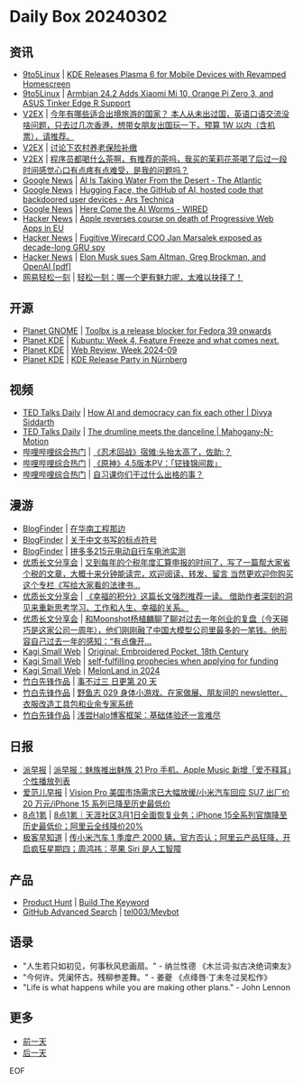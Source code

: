 # Daily Box 20240302

## 资讯
- [9to5Linux](https://9to5linux.com/) | [KDE Releases Plasma 6 for Mobile Devices with Revamped Homescreen](https://9to5linux.com/kde-releases-plasma-6-for-mobile-devices-with-revamped-homescreen)
- [9to5Linux](https://9to5linux.com/) | [Armbian 24.2 Adds Xiaomi Mi 10, Orange Pi Zero 3, and ASUS Tinker Edge R Support](https://9to5linux.com/armbian-24-2-adds-xiaomi-mi-10-orange-pi-zero-3-and-asus-tinker-edge-r-support)
- [V2EX](https://www.v2ex.com/) | [今年有哪些适合出境旅游的国家？ 本人从未出过国，英语口语交流没啥问题，只去过几次香港，想带女朋友出国玩一下，预算 1W 以内（含机票），请推荐。](https://www.v2ex.com/t/1019779)
- [V2EX](https://www.v2ex.com/) | [讨论下农村养老保险补缴](https://www.v2ex.com/t/1019767)
- [V2EX](https://www.v2ex.com/) | [程序员都喝什么茶啊，有推荐的茶吗，我买的茉莉花茶喝了后过一段时间感觉心口有点疼有点难受，是我的问题吗？](https://www.v2ex.com/t/1019731)
- [Google News](https://news.google.com/topics/CAAqJggKIiBDQkFTRWdvSUwyMHZNRGRqTVhZU0FtVnVHZ0pWVXlnQVAB/sections/CAQiQ0NCQVNMQW9JTDIwdk1EZGpNWFlTQW1WdUdnSlZVeUlOQ0FRYUNRb0hMMjB2TUcxcmVpb0pFZ2N2YlM4d2JXdDZLQUEqKggAKiYICiIgQ0JBU0Vnb0lMMjB2TURkak1YWVNBbVZ1R2dKVlV5Z0FQAVAB) | [AI Is Taking Water From the Desert - The Atlantic](https://news.google.com/rss/articles/CBMiWWh0dHBzOi8vd3d3LnRoZWF0bGFudGljLmNvbS90ZWNobm9sb2d5L2FyY2hpdmUvMjAyNC8wMy9haS13YXRlci1jbGltYXRlLW1pY3Jvc29mdC82Nzc2MDIv0gEA?oc=5)
- [Google News](https://news.google.com/topics/CAAqJggKIiBDQkFTRWdvSUwyMHZNRGRqTVhZU0FtVnVHZ0pWVXlnQVAB/sections/CAQiQ0NCQVNMQW9JTDIwdk1EZGpNWFlTQW1WdUdnSlZVeUlOQ0FRYUNRb0hMMjB2TUcxcmVpb0pFZ2N2YlM4d2JXdDZLQUEqKggAKiYICiIgQ0JBU0Vnb0lMMjB2TURkak1YWVNBbVZ1R2dKVlV5Z0FQAVAB) | [Hugging Face, the GitHub of AI, hosted code that backdoored user devices - Ars Technica](https://news.google.com/rss/articles/CBMicGh0dHBzOi8vYXJzdGVjaG5pY2EuY29tL3NlY3VyaXR5LzIwMjQvMDMvaHVnZ2luZy1mYWNlLXRoZS1naXRodWItb2YtYWktaG9zdGVkLWNvZGUtdGhhdC1iYWNrZG9vcmVkLXVzZXItZGV2aWNlcy_SAQA?oc=5)
- [Google News](https://news.google.com/topics/CAAqJggKIiBDQkFTRWdvSUwyMHZNRGRqTVhZU0FtVnVHZ0pWVXlnQVAB/sections/CAQiQ0NCQVNMQW9JTDIwdk1EZGpNWFlTQW1WdUdnSlZVeUlOQ0FRYUNRb0hMMjB2TUcxcmVpb0pFZ2N2YlM4d2JXdDZLQUEqKggAKiYICiIgQ0JBU0Vnb0lMMjB2TURkak1YWVNBbVZ1R2dKVlV5Z0FQAVAB) | [Here Come the AI Worms - WIRED](https://news.google.com/rss/articles/CBMiM2h0dHBzOi8vd3d3LndpcmVkLmNvbS9zdG9yeS9oZXJlLWNvbWUtdGhlLWFpLXdvcm1zL9IBAA?oc=5)
- [Hacker News](https://news.ycombinator.com/front) | [Apple reverses course on death of Progressive Web Apps in EU](https://news.ycombinator.com/item?id=39563618)
- [Hacker News](https://news.ycombinator.com/front) | [Fugitive Wirecard COO Jan Marsalek exposed as decade-long GRU spy](https://news.ycombinator.com/item?id=39561021)
- [Hacker News](https://news.ycombinator.com/front) | [Elon Musk sues Sam Altman, Greg Brockman, and OpenAI [pdf]](https://news.ycombinator.com/item?id=39559966)
- [网易轻松一刻](https://m.163.com/touch/exclusive/sub/qsyk) | [轻松一刻：哪一个更有魅力呢，太难以抉择了！](https://m.163.com/news/article/IS7K1O0H000181BR.html)

## 开源
- [Planet GNOME](https://planet.gnome.org/) | [Toolbx is a release blocker for Fedora 39 onwards](https://debarshiray.wordpress.com/2024/03/01/toolbx-is-a-release-blocker-for-fedora-39-onwards/)
- [Planet KDE](https://planet.kde.org/) | [Kubuntu: Week 4, Feature Freeze and what comes next.](https://www.scarlettgatelymoore.dev/kubuntu-week-4-feature-freeze-and-what-comes-next/?utm_source=atom_feed)
- [Planet KDE](https://planet.kde.org/) | [Web Review, Week 2024-09](https://ervin.ipsquad.net/blog/2024/03/01/web-review-week-2024-09/?utm_source=atom_feed)
- [Planet KDE](https://planet.kde.org/) | [KDE Release Party in Nürnberg](https://blog.broulik.de/2024/03/kde-release-party-in-nurnberg/?utm_source=atom_feed)

## 视频
- [TED Talks Daily](https://www.ted.com/talks) | [How AI and democracy can fix each other | Divya Siddarth](https://www.ted.com/talks/divya_siddarth_how_ai_and_democracy_can_fix_each_other?rss)
- [TED Talks Daily](https://www.ted.com/talks) | [The drumline meets the danceline |  Mahogany-N-Motion](https://www.ted.com/talks/mahogany_n_motion_the_drumline_meets_the_danceline?rss)
- [哔哩哔哩综合热门](https://www.bilibili.com/v/popular/all/) | [《忍术回战》宿傩:头抬太高了，佐助:？](https://b23.tv/BV1dy421q7ri)
- [哔哩哔哩综合热门](https://www.bilibili.com/v/popular/all/) | [《原神》4.5版本PV：「铓锋锦间裁」](https://b23.tv/BV1XJ4m1e77G)
- [哔哩哔哩综合热门](https://www.bilibili.com/v/popular/all/) | [自习课你们干过什么出格的事？](https://b23.tv/BV1zj421S73A)

## 漫游
- [BlogFinder](https://bf.zzxworld.com/) | [在华南工程那边](https://www.xiangshitan.com/post/756.html?utm_source=blogfinder)
- [BlogFinder](https://bf.zzxworld.com/) | [关于中文书写的标点符号](https://kaffa.im/on-punctuation-marks-in-chinese-writing.html?utm_source=blogfinder)
- [BlogFinder](https://bf.zzxworld.com/) | [拼多多215元电动自行车电池实测](https://dujun.io/215yuan-electric-bicycle-battery-on-pinduoduo.html?utm_source=blogfinder)
- [优质长文分享会](https://m.okjike.com/topics/56d2fabe7cb3331100467e2b) | [又到每年的个税年度汇算申报的时间了，写了一篇帮大家省个税的文章，大概十来分钟能读完，欢迎阅读、转发、留言 当然更欢迎你购买这个专栏《写给大家看的法律书...](https://m.okjike.com/originalPosts/65e1c25e3b9c66cae4565e65)
- [优质长文分享会](https://m.okjike.com/topics/56d2fabe7cb3331100467e2b) | [《幸福的积分》这篇长文强烈推荐一读。 借助作者深刻的洞见来重新思考学习、工作和人生、幸福的关系。](https://m.okjike.com/originalPosts/65e194af12ed2fda680b702d)
- [优质长文分享会](https://m.okjike.com/topics/56d2fabe7cb3331100467e2b) | [和Moonshot杨植麟聊了聊对过去一年创业的复盘（今天碰巧是这家公司一周年），他们刚刚融了中国大模型公司里最多的一笔钱。他形容自己过去一年的感知：“有点像开...](https://mp.weixin.qq.com/s/qVXcyw96IEPjrvZeA_1VMQ)
- [Kagi Small Web](https://kagi.com/smallweb) | [Original: Embroidered Pocket, 18th Century](https://bethsbobbins.blogspot.com/2024/03/original-embroidered-pocket-18th-century.html)
- [Kagi Small Web](https://kagi.com/smallweb) | [self-fulfilling prophecies when applying for funding](https://www.lesswrong.com/posts/B3GMeth32R2xPeKfp/self-fulfilling-prophecies-when-applying-for-funding)
- [Kagi Small Web](https://kagi.com/smallweb) | [MelonLand in 2024](https://forum.melonland.net/index.php?topic=2648.msg25815#msg25815)
- [竹白先锋作品](https://www.zhubai.wiki/) | [事不过三 日更第 20 天](https://open.zhubai.wiki/a/l/t/z/pl/via/2375394182580760576)
- [竹白先锋作品](https://www.zhubai.wiki/) | [野鱼志 029 身体小游戏、在家做展、朋友间的 newsletter、衣服改造工具包和业余专家系统](https://open.zhubai.wiki/a/l/t/z/pl/bobfu/2375378088793042944)
- [竹白先锋作品](https://www.zhubai.wiki/) | [浅尝Halo博客框架：基础体验还一言难尽](https://open.zhubai.wiki/a/l/t/z/pl/zhheo/2375259283404165120)

## 日报
- [派早报](https://sspai.com/tag/%E6%B4%BE%E6%97%A9%E6%8A%A5) | [派早报：魅族推出魅族 21 Pro 手机、Apple Music 新增「爱不释耳」个性播放列表](https://sspai.com/post/86797)
- [爱范儿早报](https://www.ifanr.com/category/ifanrnews) | [Vision Pro 美国市场需求已大幅放缓/小米汽车回应 SU7 出厂价 20 万元/iPhone 15 系列已降至历史最低价](https://www.ifanr.com/1576688)
- [8点1氪](https://36kr.com/user/5652071) | [8点1氪｜天涯社区3月1日全面恢复业务；iPhone 15全系列官旗降至历史最低价；阿里云全线降价20%](https://36kr.com/p/2670257260525321)
- [极客早知道](https://www.geekpark.net/column/74) | [传小米汽车 1 季度产 2000 辆，官方否认；阿里云产品狂降，开启疯狂星期四；周鸿祎：苹果 Siri 是人工智障](https://www.geekpark.net/news/331823)

## 产品
- [Product Hunt](https://www.producthunt.com) | [Build The Keyword](https://www.producthunt.com/posts/build-the-keyword)
- [GitHub Advanced Search](https://github.com/search/advanced) | [tel003/Mevbot](https://github.com/tel003/Mevbot)

## 语录
- "人生若只如初见，何事秋风悲画扇。" - 纳兰性德 《木兰词·拟古决绝词柬友》
- "今何许。凭阑怀古。残柳参差舞。" - 姜夔 《点绛唇·丁未冬过吴松作》
- "Life is what happens while you are making other plans." - John Lennon

## 更多
- [前一天](daily-box-20240301.md)
- [后一天](daily-box-20240303.md)

EOF